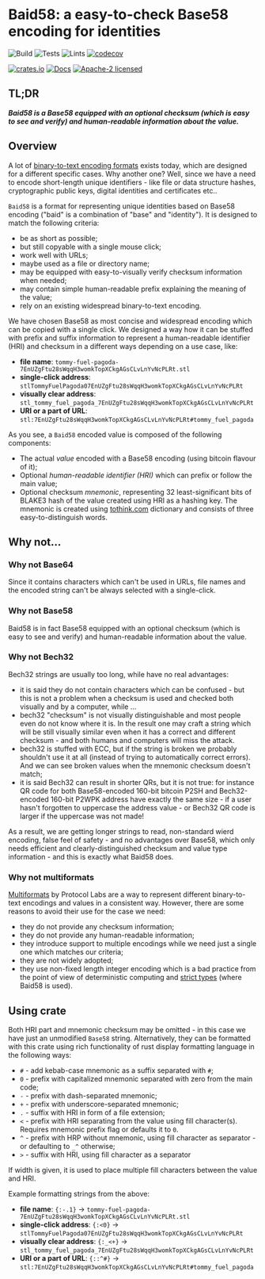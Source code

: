 # Baid58: a easy-to-check Base58 encoding for identities

![Build](https://github.com/UBIDECO/rust-baid58/workflows/Build/badge.svg)
![Tests](https://github.com/UBIDECO/rust-baid58/workflows/Tests/badge.svg)
![Lints](https://github.com/UBIDECO/rust-baid58/workflows/Lints/badge.svg)
[![codecov](https://codecov.io/gh/UBIDECO/rust-baid58/branch/master/graph/badge.svg)](https://codecov.io/gh/UBIDECO/rust-baid58)

[![crates.io](https://img.shields.io/crates/v/baid58)](https://crates.io/crates/baid58)
[![Docs](https://docs.rs/baid58/badge.svg)](https://docs.rs/cyphernet)
[![Apache-2 licensed](https://img.shields.io/crates/l/baid58)](./LICENSE)

## TL;DR

_**Baid58 is a Base58 equipped with an optional checksum (which is easy to
see and verify) and human-readable information about the value.**_

## Overview

A lot of [binary-to-text encoding formats][b2t] exists today, which are designed
for a different specific cases. Why another one? Well, since we have a need to
encode short-length unique identifiers - like file or data structure hashes,
cryptographic public keys, digital identities and certificates etc..

`Baid58` is a format for representing unique identities based on Base58 encoding
("baid" is a combination of "base" and "identity"). It is designed to match the
following criteria:
* be as short as possible;
* but still copyable with a single mouse click;
* work well with URLs;
* maybe used as a file or directory name;
* may be equipped with easy-to-visually verify checksum information when needed;
* may contain simple human-readable prefix explaining the meaning of the value;
* rely on an existing widespread binary-to-text encoding.

We have chosen Base58 as most concise and widespread encoding which can be 
copied with a single click. We designed a way how it can be stuffed with prefix
and suffix information to represent a human-readable identifier (HRI) and
checksum in a different ways depending on a use case, like:

- **file name**:
  `tommy-fuel-pagoda-7EnUZgFtu28sWqqH3womkTopXCkgAGsCLvLnYvNcPLRt.stl`
- **single-click address**:
  `stlTommyFuelPagoda07EnUZgFtu28sWqqH3womkTopXCkgAGsCLvLnYvNcPLRt`
- **visually clear address**:
  `stl_tommy_fuel_pagoda_7EnUZgFtu28sWqqH3womkTopXCkgAGsCLvLnYvNcPLRt`
- **URI or a part of URL**:
  `stl:7EnUZgFtu28sWqqH3womkTopXCkgAGsCLvLnYvNcPLRt#tommy_fuel_pagoda`

As you see, a `Baid58` encoded value is composed of the following components:
* The actual *value* encoded with a Base58 encoding (using bitcoin flavour of 
  it);
* Optional *human-readable identifier (HRI)* which can prefix or follow the main 
  value;
* Optional checksum *mnemonic*, representing 32 least-significant bits of BLAKE3
  hash of the value created using HRI as a hashing key. The mnemonic is created
  using [tothink.com] dictionary and consists of three easy-to-distinguish 
  words.


## Why not...

### Why not Base64

Since it contains characters which can't be used in URLs, file names and the
encoded string can't be always selected with a single-click.

### Why not Base58

Baid58 is in fact Base58 equipped with an optional checksum (which is easy to
see and verify) and human-readable information about the value.

### Why not Bech32

Bech32 strings are usually too long, while have no real advantages:
* it is said they do not contain characters which can be confused - but this is
  not a problem when a checksum is used and checked both visually and by a
  computer, while ...
* bech32 "checksum" is not visually distinguishable and most people even do not
  know where it is. In the result one may craft a string which will be still
  visually similar even when it has a correct and different checksum - and both
  humans and computers will miss the attack.
* bech32 is stuffed with ECC, but if the string is broken we probably shouldn't
  use it at all (instead of trying to automatically correct errors). And we can
  see broken values when the mnemonic checksum doesn't match;
* it is said Bech32 can result in shorter QRs, but it is not true: for instance
  QR code for both Base58-encoded 160-bit bitcoin P2SH and Bech32-encoded 
  160-bit P2WPK address have exactly the same size - if a user hasn't forgotten
  to uppercase the address value - or Bech32 QR code is larger if the uppercase
  was not made!

As a result, we are getting longer strings to read, non-standard wierd 
encoding, false feel of safety - and no advantages over Base58, which only needs
efficient and clearly-distinguished checksum and value type information - and
this is exactly what Baid58 does.

### Why not multiformats

[Multiformats] by Protocol Labs are a way to represent different binary-to-text
encodings and values in a consistent way. However, there are some reasons to
avoid their use for the case we need:
- they do not provide any checksum information;
- they do not provide any human-readable information;
- they introduce support to multiple encodings while we need just a single one
  which matches our criteria;
- they are not widely adopted;
- they use non-fixed length integer encoding which is a bad practice from the
  point of view of deterministic computing and [strict types] (where Baid58 is
  used).

## Using crate

Both HRI part and mnemonic checksum may be omitted - in this case we have just
an unmodified `Base58` string. Alternatively, they can be formatted with this 
crate using rich functionality of rust display formatting language in the 
following ways:
- `#` - add kebab-case mnemonic as a suffix separated with `#`;
- `0` - prefix with capitalized mnemonic separated with zero from the main code;
- `-` - prefix with dash-separated mnemonic;
- `+` - prefix with underscore-separated mnemonic;
- `.` - suffix with HRI in form of a file extension;
- `<` - prefix with HRI separating from the value using fill character(s). 
  Requires mnemonic prefix flag or defaults it to `0`.
- `^` - prefix with HRP without mnemonic, using fill character as separator - or
  defaulting to `_^` otherwise;
- `>` - suffix with HRI, using fill character as a separator

If width is given, it is used to place multiple fill characters between the
value and HRI.

Example formatting strings from the above:
- **file name**: `{:-.1}` ->
  `tommy-fuel-pagoda-7EnUZgFtu28sWqqH3womkTopXCkgAGsCLvLnYvNcPLRt.stl`
- **single-click address**: `{:<0}` ->
  `stlTommyFuelPagoda07EnUZgFtu28sWqqH3womkTopXCkgAGsCLvLnYvNcPLRt`
- **visually clear address**: `{:_<+}` ->
  `stl_tommy_fuel_pagoda_7EnUZgFtu28sWqqH3womkTopXCkgAGsCLvLnYvNcPLRt`
- **URI or a part of URL**: `{::^#}` ->
  `stl:7EnUZgFtu28sWqqH3womkTopXCkgAGsCLvLnYvNcPLRt#tommy_fuel_pagoda`


[b2t]: https://en.wikipedia.org/wiki/Binary-to-text_encoding
[tothink.com]: http://web.archive.org/web/20101031205747/http://www.tothink.com/mnemonic/
[multiformats]: https://github.com/multiformats
[strict types]: https://strict-types.org
